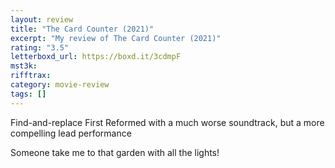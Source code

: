 ```yaml
---
layout: review
title: "The Card Counter (2021)"
excerpt: "My review of The Card Counter (2021)"
rating: "3.5"
letterboxd_url: https://boxd.it/3cdmpF
mst3k:
rifftrax:
category: movie-review
tags: []
---
```


Find-and-replace First Reformed with a much worse soundtrack, but a more compelling lead performance

Someone take me to that garden with all the lights!
